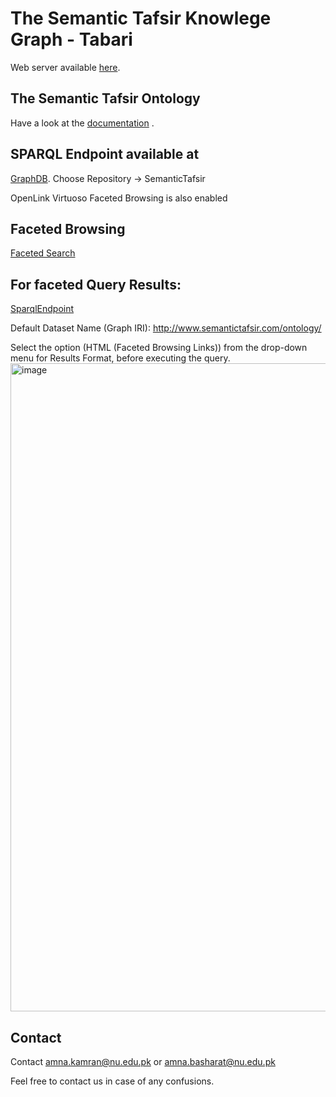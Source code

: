 # The Semantic Tafsir Knowlege Graph - Tabari

<!-- The knowledge graph and ontology are hosted on [figshare](https://doi.org/10.6084/m9.figshare.7964558.v4).

-->
Web server available [here](http:iknex.com).  

## The Semantic Tafsir Ontology
Have a look at the [documentation](https://a-kamran.github.io/SemanticTafsir/) .

## SPARQL Endpoint available at

[GraphDB](http://www.semantictafsir.iknex.com). 
Choose Repository -> SemanticTafsir 


OpenLink Virtuoso
Faceted Browsing is also enabled


## Faceted Browsing 
[Faceted Search](http://semantichadith.iknex.com/fct)

## For faceted Query Results: 
[SparqlEndpoint](http://semantichadith.iknex.com/sparql)

Default Dataset Name (Graph IRI): http://www.semantictafsir.com/ontology/

Select the option (HTML (Faceted Browsing Links)) from the drop-down menu for Results Format, before executing the query.
<img width="1037" alt="image" src="https://user-images.githubusercontent.com/97387765/228161504-a669824e-260d-4b75-a335-c9d3f308e774.png">



## Contact
Contact amna.kamran@nu.edu.pk or amna.basharat@nu.edu.pk

Feel free to contact us in case of any confusions.
